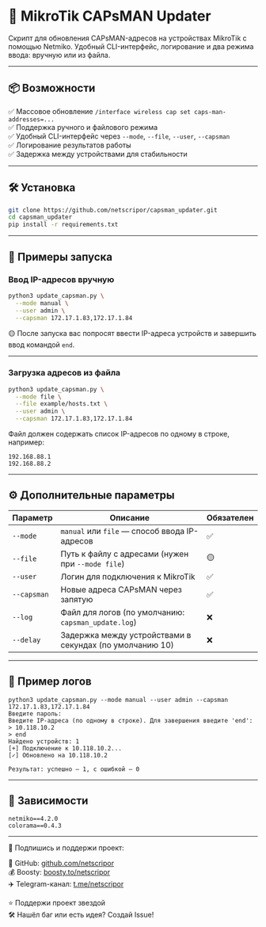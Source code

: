# 🔁 MikroTik CAPsMAN Updater

Скрипт для обновления CAPsMAN-адресов на устройствах MikroTik с помощью Netmiko. Удобный CLI-интерфейс, логирование и два режима ввода: вручную или из файла.

---

## 📦 Возможности

✅ Массовое обновление `/interface wireless cap set caps-man-addresses=...`  
✅ Поддержка ручного и файлового режима  
✅ Удобный CLI-интерфейс через `--mode`, `--file`, `--user`, `--capsman`  
✅ Логирование результатов работы  
✅ Задержка между устройствами для стабильности

---

## 🛠️ Установка

```bash
git clone https://github.com/netscripor/capsman_updater.git
cd capsman_updater
pip install -r requirements.txt
````

---

## 🚀 Примеры запуска

### Ввод IP-адресов вручную

```bash
python3 update_capsman.py \
  --mode manual \
  --user admin \
  --capsman 172.17.1.83,172.17.1.84
```

🟡 После запуска вас попросят ввести IP-адреса устройств и завершить ввод командой `end`.

---

### Загрузка адресов из файла

```bash
python3 update_capsman.py \
  --mode file \
  --file example/hosts.txt \
  --user admin \
  --capsman 172.17.1.83,172.17.1.84
```

Файл должен содержать список IP-адресов по одному в строке, например:

```
192.168.88.1
192.168.88.2
```

---

## ⚙️ Дополнительные параметры

|Параметр|Описание|Обязателен|
|---|---|---|
|`--mode`|`manual` или `file` — способ ввода IP-адресов|✅|
|`--file`|Путь к файлу с адресами (нужен при `--mode file`)|🟡|
|`--user`|Логин для подключения к MikroTik|✅|
|`--capsman`|Новые адреса CAPsMAN через запятую|✅|
|`--log`|Файл для логов (по умолчанию: `capsman_update.log`)|❌|
|`--delay`|Задержка между устройствами в секундах (по умолчанию 10)|❌|

---

## 📝 Пример логов

```log
python3 update_capsman.py --mode manual --user admin --capsman 172.17.1.83,172.17.1.84
Введите пароль:
Введите IP-адреса (по одному в строке). Для завершения введите 'end':
> 10.118.10.2
> end
Найдено устройств: 1
[+] Подключение к 10.118.10.2...
[✓] Обновлено на 10.118.10.2

Результат: успешно — 1, с ошибкой — 0

```

---

## 🔧 Зависимости
```
netmiko==4.2.0
colorama==0.4.3
```
---

📡 Подпишись и поддержи проект:

🔗 GitHub: [github.com/netscripor](https://github.com/netscripor)  
💰 Boosty: [boosty.to/netscripor](https://boosty.to/netscripor)  
✈️ Telegram-канал: [t.me/netscripor](https://t.me/netscripor)

⭐️ Поддержи проект звездой  
🛠 Нашёл баг или есть идея? Создай Issue!
